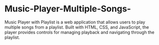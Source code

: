 # Music-Player-Multiple-Songs-
Music Player with Playlist is a web application that allows users to play multiple songs from a playlist. Built with HTML, CSS, and JavaScript, the player provides controls for managing playback and navigating through the playlist.
